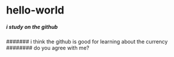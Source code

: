 # hello-world

##### i study on the github


####### i think the github is good for learning about the currency
######## do you agree with me?
